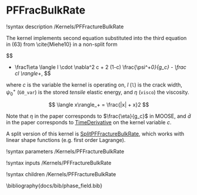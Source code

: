 # PFFracBulkRate
!syntax description /Kernels/PFFractureBulkRate

The kernel implements second equation substituted into the third equation in (63)
from \cite{Miehe10} in a non-split form

$$
- \frac1\eta \langle l \cdot \nabla^2 c + 2 (1-c) \frac{\psi^+_0}{g_c} - \frac cl \rangle_+,
$$

where $c$ is the variable the kernel is operating on, $l$ (`l`) is the crack width,
$\psi^+_0$ (`G0_var`) is the stored _tensile_ elastic energy, and $\eta$ (`visco`)
the viscosity.

$$
\langle x\rangle_+ = \frac{|x| + x}2
$$

Note that $\eta$ in the paper corresponds to $\frac{\eta}{g_c}$ in MOOSE, and
$\dot d$ in the paper corresponds to [TimeDerivative](/TimeDerivative.md) on the
kernel variable $c$.

A split version of this kernel is [SplitPFFractureBulkRate](/SplitPFFractureBulkRate.md),
which works with linear shape functions (e.g. first order Lagrange).

!syntax parameters /Kernels/PFFractureBulkRate

!syntax inputs /Kernels/PFFractureBulkRate

!syntax children /Kernels/PFFractureBulkRate

\bibliography{docs/bib/phase_field.bib}
